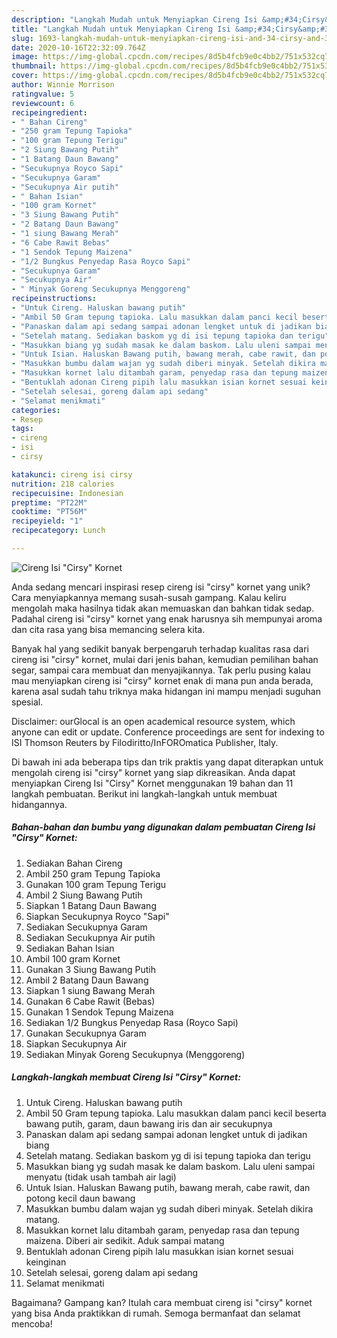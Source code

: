 ```yaml
---
description: "Langkah Mudah untuk Menyiapkan Cireng Isi &amp;#34;Cirsy&amp;#34; Kornet yang Menggugah Selera"
title: "Langkah Mudah untuk Menyiapkan Cireng Isi &amp;#34;Cirsy&amp;#34; Kornet yang Menggugah Selera"
slug: 1693-langkah-mudah-untuk-menyiapkan-cireng-isi-and-34-cirsy-and-34-kornet-yang-menggugah-selera
date: 2020-10-16T22:32:09.764Z
image: https://img-global.cpcdn.com/recipes/8d5b4fcb9e0c4bb2/751x532cq70/cireng-isi-cirsy-kornet-foto-resep-utama.jpg
thumbnail: https://img-global.cpcdn.com/recipes/8d5b4fcb9e0c4bb2/751x532cq70/cireng-isi-cirsy-kornet-foto-resep-utama.jpg
cover: https://img-global.cpcdn.com/recipes/8d5b4fcb9e0c4bb2/751x532cq70/cireng-isi-cirsy-kornet-foto-resep-utama.jpg
author: Winnie Morrison
ratingvalue: 5
reviewcount: 6
recipeingredient:
- " Bahan Cireng"
- "250 gram Tepung Tapioka"
- "100 gram Tepung Terigu"
- "2 Siung Bawang Putih"
- "1 Batang Daun Bawang"
- "Secukupnya Royco Sapi"
- "Secukupnya Garam"
- "Secukupnya Air putih"
- " Bahan Isian"
- "100 gram Kornet"
- "3 Siung Bawang Putih"
- "2 Batang Daun Bawang"
- "1 siung Bawang Merah"
- "6 Cabe Rawit Bebas"
- "1 Sendok Tepung Maizena"
- "1/2 Bungkus Penyedap Rasa Royco Sapi"
- "Secukupnya Garam"
- "Secukupnya Air"
- " Minyak Goreng Secukupnya Menggoreng"
recipeinstructions:
- "Untuk Cireng. Haluskan bawang putih"
- "Ambil 50 Gram tepung tapioka. Lalu masukkan dalam panci kecil beserta bawang putih, garam, daun bawang iris dan air secukupnya"
- "Panaskan dalam api sedang sampai adonan lengket untuk di jadikan biang"
- "Setelah matang. Sediakan baskom yg di isi tepung tapioka dan terigu"
- "Masukkan biang yg sudah masak ke dalam baskom. Lalu uleni sampai menyatu (tidak usah tambah air lagi)"
- "Untuk Isian. Haluskan Bawang putih, bawang merah, cabe rawit, dan potong kecil daun bawang"
- "Masukkan bumbu dalam wajan yg sudah diberi minyak. Setelah dikira matang."
- "Masukkan kornet lalu ditambah garam, penyedap rasa dan tepung maizena. Diberi air sedikit. Aduk sampai matang"
- "Bentuklah adonan Cireng pipih lalu masukkan isian kornet sesuai keinginan"
- "Setelah selesai, goreng dalam api sedang"
- "Selamat menikmati"
categories:
- Resep
tags:
- cireng
- isi
- cirsy

katakunci: cireng isi cirsy 
nutrition: 218 calories
recipecuisine: Indonesian
preptime: "PT22M"
cooktime: "PT56M"
recipeyield: "1"
recipecategory: Lunch

---
```



![Cireng Isi &#34;Cirsy&#34; Kornet](https://img-global.cpcdn.com/recipes/8d5b4fcb9e0c4bb2/751x532cq70/cireng-isi-cirsy-kornet-foto-resep-utama.jpg)

Anda sedang mencari inspirasi resep cireng isi &#34;cirsy&#34; kornet yang unik? Cara menyiapkannya memang susah-susah gampang. Kalau keliru mengolah maka hasilnya tidak akan memuaskan dan bahkan tidak sedap. Padahal cireng isi &#34;cirsy&#34; kornet yang enak harusnya sih mempunyai aroma dan cita rasa yang bisa memancing selera kita.

Banyak hal yang sedikit banyak berpengaruh terhadap kualitas rasa dari cireng isi &#34;cirsy&#34; kornet, mulai dari jenis bahan, kemudian pemilihan bahan segar, sampai cara membuat dan menyajikannya. Tak perlu pusing kalau mau menyiapkan cireng isi &#34;cirsy&#34; kornet enak di mana pun anda berada, karena asal sudah tahu triknya maka hidangan ini mampu menjadi suguhan spesial.

Disclaimer: ourGlocal is an open academical resource system, which anyone can edit or update. Conference proceedings are sent for indexing to ISI Thomson Reuters by Filodiritto/InFOROmatica Publisher, Italy.


Di bawah ini ada beberapa tips dan trik praktis yang dapat diterapkan untuk mengolah cireng isi &#34;cirsy&#34; kornet yang siap dikreasikan. Anda dapat menyiapkan Cireng Isi &#34;Cirsy&#34; Kornet menggunakan 19 bahan dan 11 langkah pembuatan. Berikut ini langkah-langkah untuk membuat hidangannya.

<!--inarticleads1-->

##### Bahan-bahan dan bumbu yang digunakan dalam pembuatan Cireng Isi &#34;Cirsy&#34; Kornet:

1. Sediakan  Bahan Cireng
1. Ambil 250 gram Tepung Tapioka
1. Gunakan 100 gram Tepung Terigu
1. Ambil 2 Siung Bawang Putih
1. Siapkan 1 Batang Daun Bawang
1. Siapkan Secukupnya Royco &#34;Sapi&#34;
1. Sediakan Secukupnya Garam
1. Sediakan Secukupnya Air putih
1. Sediakan  Bahan Isian
1. Ambil 100 gram Kornet
1. Gunakan 3 Siung Bawang Putih
1. Ambil 2 Batang Daun Bawang
1. Siapkan 1 siung Bawang Merah
1. Gunakan 6 Cabe Rawit (Bebas)
1. Gunakan 1 Sendok Tepung Maizena
1. Sediakan 1/2 Bungkus Penyedap Rasa (Royco Sapi)
1. Gunakan Secukupnya Garam
1. Siapkan Secukupnya Air
1. Sediakan  Minyak Goreng Secukupnya (Menggoreng)




<!--inarticleads2-->

##### Langkah-langkah membuat Cireng Isi &#34;Cirsy&#34; Kornet:

1. Untuk Cireng. Haluskan bawang putih
1. Ambil 50 Gram tepung tapioka. Lalu masukkan dalam panci kecil beserta bawang putih, garam, daun bawang iris dan air secukupnya
1. Panaskan dalam api sedang sampai adonan lengket untuk di jadikan biang
1. Setelah matang. Sediakan baskom yg di isi tepung tapioka dan terigu
1. Masukkan biang yg sudah masak ke dalam baskom. Lalu uleni sampai menyatu (tidak usah tambah air lagi)
1. Untuk Isian. Haluskan Bawang putih, bawang merah, cabe rawit, dan potong kecil daun bawang
1. Masukkan bumbu dalam wajan yg sudah diberi minyak. Setelah dikira matang.
1. Masukkan kornet lalu ditambah garam, penyedap rasa dan tepung maizena. Diberi air sedikit. Aduk sampai matang
1. Bentuklah adonan Cireng pipih lalu masukkan isian kornet sesuai keinginan
1. Setelah selesai, goreng dalam api sedang
1. Selamat menikmati




Bagaimana? Gampang kan? Itulah cara membuat cireng isi &#34;cirsy&#34; kornet yang bisa Anda praktikkan di rumah. Semoga bermanfaat dan selamat mencoba!
